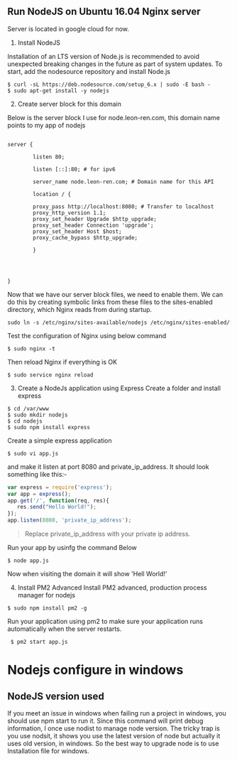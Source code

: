 ## Run NodeJS on Ubuntu 16.04 Nginx server

Server is located in google cloud for now.
1. Install NodeJS

Installation of an LTS version of Node.js is recommended to avoid unexpected breaking changes in the future as part of system updates. To start, add the nodesource
repository and install Node.js

```
$ curl -sL https://deb.nodesource.com/setup_6.x | sudo -E bash -
$ sudo apt-get install -y nodejs

```

2. Create server block for this domain

Below is the server block I use for node.leon-ren.com, this domain name points to my app of nodejs  

```

server {

        listen 80;

        listen [::]:80; # for ipv6

        server_name node.leon-ren.com; # Domain name for this API

        location / {

        proxy_pass http://localhost:8080; # Transfer to localhost
        proxy_http_version 1.1;
        proxy_set_header Upgrade $http_upgrade;
        proxy_set_header Connection 'upgrade';
        proxy_set_header Host $host;
        proxy_cache_bypass $http_upgrade;

        }




}

```

Now that we have our server block files, we need to enable them. We can do this by creating symbolic links from these files to the sites-enabled directory, which Nginx reads from during startup.

```
sudo ln -s /etc/nginx/sites-available/nodejs /etc/nginx/sites-enabled/
```
Test the configuration of Nginx using below command

```
$ sudo nginx -t
```
Then reload Nginx if everything is OK

```
$ sudo service nginx reload
```

3. Create a NodeJs application using Express
Create a folder and install express

```
$ cd /var/www
$ sudo mkdir nodejs
$ cd nodejs
$ sudo npm install express
```
Create a simple express application
```
$ sudo vi app.js

```

and make it listen at port 8080 and private_ip_address. It should look something like this:-
```javascript
var express = require('express');
var app = express();
app.get('/', function(req, res){
   res.send("Hello World!");
});
app.listen(8080, 'private_ip_address');
```
>Replace private_ip_address with your private ip address.

Run your app by usinfg the command Below

```
$ node app.js

```

Now when visiting the domain it will show 'Hell World!'

4. Install PM2 Advanced
 Install PM2 advanced, production process manager for nodejs
 ```
 $ sudo npm install pm2 -g

 ```
 Run your application using pm2 to make sure your application runs automatically when the server restarts.
```
 $ pm2 start app.js
 ```

# Nodejs configure in windows
## NodeJS version used
   If you meet an issue in windows when failing run a project in windows, you should use npm start to run it. Since this command will print debug information, I once use nodist to manage node version. The tricky trap is you use nodsit, it shows you use the latest version of node but actually it uses old version, in windows. So the best way to upgrade node is to use Installation file for windows.
